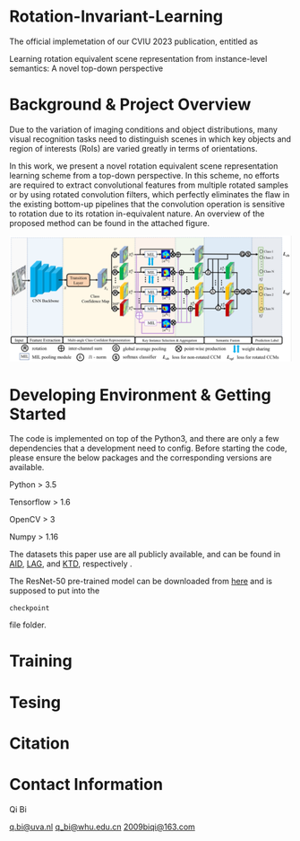 # Rotation-Invariant-Learning
The official implemetation of our CVIU 2023 publication, entitled as 

Learning rotation equivalent scene representation from instance-level semantics: A novel top-down perspective

# Background & Project Overview

Due to the variation of imaging conditions and object distributions, many visual recognition tasks need to distinguish scenes in which key objects and region of interests (RoIs) are varied greatly in terms of orientations.

In this work, we present a novel rotation equivalent scene representation learning scheme from a top-down perspective. In this scheme, no efforts are required to extract convolutional features from multiple rotated samples or by using rotated convolution filters, which perfectly eliminates the flaw in the existing bottom-up pipelines that the convolution operation is sensitive to rotation due to its rotation in-equivalent nature.
An overview of the proposed method can be found in the attached figure. 

![avatar](/framework.png)

# Developing Environment & Getting Started

The code is implemented on top of the Python3, and there are only a few dependencies that a development need to config.
Before starting the code, please ensure the below packages and the corresponding versions are available.

Python > 3.5

Tensorflow > 1.6

OpenCV > 3

Numpy > 1.16

The datasets this paper use are all publicly available, and can be found in 
<a href="https://captain-whu.github.io/AID/"> AID</a>,
<a href="https://github.com/smilell/AG-CNN"> LAG</a>, and 
<a href="https://www.researchgate.net/publication/249656240_Kylberg_Texture_Dataset_v_10"> KTD</a>, respectively
.

The ResNet-50 pre-trained model can be downloaded from <a href="https://github.com/tensorflow/models/tree/master/research/slim#pre-trained-models"> here</a> and is supposed to put into the 
```
checkpoint
```
file folder.

# Training

# Tesing

# Citation

# Contact Information

Qi Bi

q.bi@uva.nl   q_bi@whu.edu.cn   2009biqi@163.com
